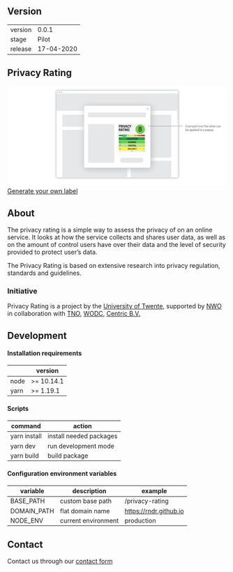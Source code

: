 ## Version 

|   | |
| ------------- | ------------- |
| version  | 0.0.1  |
| stage | Pilot  |
| release | 17-04-2020  |

## Privacy Rating
![preview](https://github.com/RNDRnl/privacy-rating/raw/master/resources/home/slideshow/1x/slide1.png "preview of privacy rating on page")
[Generate your own label](https://rndrnl.github.io/privacy-rating/#/form)

## About

The privacy rating is a simple way to assess the privacy of on an online service. It looks at how the service collects and shares user data, as well as on the amount of control users have over their data and the level of security provided to protect user’s data.

The Privacy Rating is based on extensive research into privacy regulation, standards and guidelines.

### Initiative
Privacy Rating is a project by the [University of Twente](https://www.utwente.nl/),
supported by [NWO](https://www.nwo.nl/) in collaboration with [TNO](https://www.tno.nl/nl/), [WODC](https://wodc.nl/), [Centric B.V.](https://www.centric.eu/)

## Development

#### Installation requirements
|  | version |
| ------------- | ------------- |
node | >= 10.14.1 |  
yarn | >= 1.19.1 | 

#### Scripts

| command | action |
| ------------- | ------------- |
yarn install | install needed packages|  
yarn dev | run development mode | 
yarn build | build package | 

#### Configuration environment variables

| variable | description | example
| ------------- | ------------- |  ------------- 
BASE_PATH | custom base path | /privacy-rating
DOMAIN_PATH | flat domain name | https://rndr.github.io
NODE_ENV | current environment | production

## Contact

Contact us through our [contact form](https://rndrnl.github.io/privacy-rating/#/contact)
